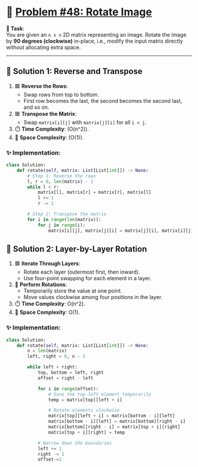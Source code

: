 # 📝 [Problem #48: Rotate Image](https://leetcode.com/problems/rotate-image/description/)  

**🎯 Task**:  
You are given an `n x n` 2D matrix representing an image. Rotate the image by **90 degrees (clockwise)** in-place, i.e., modify the input matrix directly without allocating extra space.  

---

## 🌟 Solution 1: Reverse and Transpose    
 
1. 🟩 **Reverse the Rows**:  
   - Swap rows from top to bottom.  
   - First row becomes the last, the second becomes the second last, and so on.  
2. 🟦 **Transpose the Matrix**:  
   - Swap `matrix[i][j]` with `matrix[j][i]` for all `i < j`.  
3. ⏱️ **Time Complexity**: \(O(n^2)\).  
4. 🔗 **Space Complexity**: \(O(1)\).  

### ✨ Implementation:  
```python
class Solution:
    def rotate(self, matrix: List[List[int]]) -> None:
        # Step 1: Reverse the rows
        l, r = 0, len(matrix) - 1
        while l < r:
            matrix[l], matrix[r] = matrix[r], matrix[l]
            l += 1
            r -= 1

        # Step 2: Transpose the matrix
        for i in range(len(matrix)):
            for j in range(i):
                matrix[i][j], matrix[j][i] = matrix[j][i], matrix[i][j]
```

## 🌟 Solution 2: Layer-by-Layer Rotation  

1. 🟩 **Iterate Through Layers**:
    - Rotate each layer (outermost first, then inward).
    - Use four-point swapping for each element in a layer.
2. 🔄 **Perform Rotations**:
    - Temporarily store the value at one point.
    - Move values clockwise among four positions in the layer.
3. ⏱️ **Time Complexity**: O(n^2).
4. 🔗 **Space Complexity**: O(1).

### ✨ Implementation:  
```python
class Solution:
    def rotate(self, matrix: List[List[int]]) -> None:
        n = len(matrix)
        left, right = 0, n - 1

        while left < right:
            top, bottom = left, right
            offset = right - left

            for i in range(offset):
                # Save the top-left element temporarily
                temp = matrix[top][left + i]

                # Rotate elements clockwise
                matrix[top][left + i] = matrix[bottom - i][left]
                matrix[bottom - i][left] = matrix[bottom][right - i]
                matrix[bottom][right - i] = matrix[top + i][right]
                matrix[top + i][right] = temp

            # Narrow down the boundaries
            left += 1
            right -= 1
            offset-=2
```

